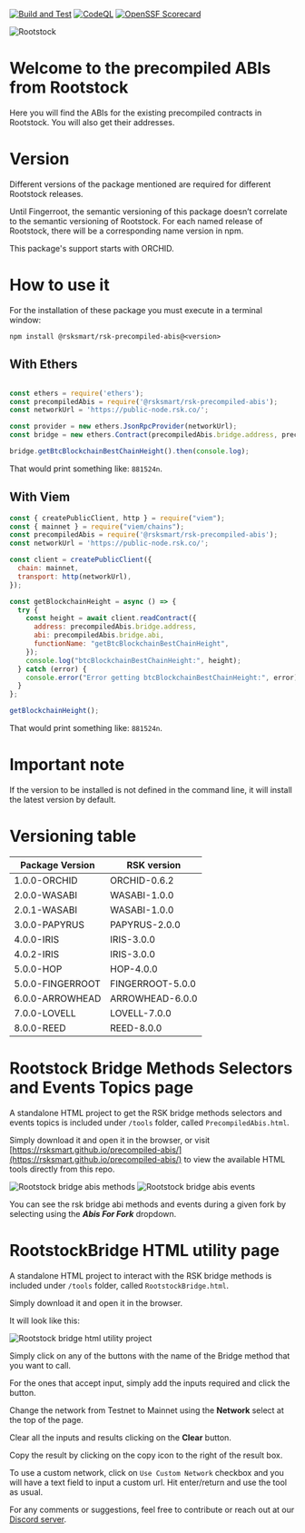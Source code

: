 [![Build and Test](https://github.com/rsksmart/precompiled-abis/actions/workflows/build-test.yml/badge.svg)](https://github.com/rsksmart/precompiled-abis/actions/workflows/build-test.yml)
[![CodeQL](https://github.com/rsksmart/precompiled-abis/workflows/CodeQL/badge.svg)](https://github.com/rsksmart/precompiled-abis/actions?query=workflow%3ACodeQL)
[![OpenSSF Scorecard](https://api.scorecard.dev/projects/github.com/rsksmart/precompiled-abis/badge)](https://scorecard.dev/viewer/?uri=github.com/rsksmart/precompiled-abis)

<img src="./rootstock_logo.png" alt="Rootstock" />

# Welcome to the precompiled ABIs from Rootstock

Here you will find the ABIs for the existing precompiled contracts in Rootstock. You will also get their addresses.

# Version

Different versions of the package mentioned are required for different Rootstock releases.

Until Fingerroot, the semantic versioning of this package doesn’t correlate to the semantic versioning of Rootstock. For each named release of Rootstock, there will be a corresponding name version in npm.

This package's support starts with ORCHID.

# How to use it

For the installation of these package you must execute in a terminal window:

```shell
npm install @rsksmart/rsk-precompiled-abis@<version>
```

## With Ethers

```js

const ethers = require('ethers');
const precompiledAbis = require('@rsksmart/rsk-precompiled-abis');
const networkUrl = 'https://public-node.rsk.co/';

const provider = new ethers.JsonRpcProvider(networkUrl);
const bridge = new ethers.Contract(precompiledAbis.bridge.address, precompiledAbis.bridge.abi, provider);

bridge.getBtcBlockchainBestChainHeight().then(console.log);

```

That would print something like: `881524n`.

## With Viem

```js
const { createPublicClient, http } = require("viem");
const { mainnet } = require("viem/chains");
const precompiledAbis = require('@rsksmart/rsk-precompiled-abis');
const networkUrl = 'https://public-node.rsk.co/';

const client = createPublicClient({
  chain: mainnet,
  transport: http(networkUrl),
});

const getBlockchainHeight = async () => {
  try {
    const height = await client.readContract({
      address: precompiledAbis.bridge.address,
      abi: precompiledAbis.bridge.abi,
      functionName: "getBtcBlockchainBestChainHeight",
    });
    console.log("btcBlockchainBestChainHeight:", height);
  } catch (error) {
    console.error("Error getting btcBlockchainBestChainHeight:", error);
  }
};

getBlockchainHeight();

```

That would print something like: `881524n`.

# Important note

If the version to be installed is not defined in the command line, it will install the latest version by default.

# Versioning table

| Package Version  | RSK version      |
|------------------|------------------|
| 1.0.0-ORCHID     | ORCHID-0.6.2     |
| 2.0.0-WASABI     | WASABI-1.0.0     |
| 2.0.1-WASABI     | WASABI-1.0.0     |
| 3.0.0-PAPYRUS    | PAPYRUS-2.0.0    |
| 4.0.0-IRIS       | IRIS-3.0.0       |
| 4.0.2-IRIS       | IRIS-3.0.0       |
| 5.0.0-HOP        | HOP-4.0.0        |
| 5.0.0-FINGERROOT | FINGERROOT-5.0.0 |
| 6.0.0-ARROWHEAD  | ARROWHEAD-6.0.0  |
| 7.0.0-LOVELL     | LOVELL-7.0.0     |
| 8.0.0-REED       | REED-8.0.0       |

# Rootstock Bridge Methods Selectors and Events Topics page

A standalone HTML project to get the RSK bridge methods selectors and events topics is included under `/tools` folder, called `PrecompiledAbis.html`.

Simply download it and open it in the browser, or visit [https://rsksmart.github.io/precompiled-abis/](https://rsksmart.github.io/precompiled-abis/) to view the available HTML tools directly from this repo.

<img src="./tools/precompiledAbisMethods.png" alt="Rootstock bridge abis methods" />

<img src="./tools/precompiledAbisEvents.png" alt="Rootstock bridge abis events" />

You can see the rsk bridge abi methods and events during a given fork by selecting using the ***Abis For Fork*** dropdown.

# RootstockBridge HTML utility page

A standalone HTML project to interact with the RSK bridge methods is included under `/tools` folder, called `RootstockBridge.html`.

Simply download it and open it in the browser.

It will look like this:

<img src="./tools/RootstockBridge.png" alt="Rootstock bridge html utility project" />

Simply click on any of the buttons with the name of the Bridge method that you want to call.

For the ones that accept input, simply add the inputs required and click the button.

Change the network from Testnet to Mainnet using the **Network** select at the top of the page.

Clear all the inputs and results clicking on the **Clear** button.

Copy the result by clicking on the copy icon to the right of the result box.

To use a custom network, click on `Use Custom Network` checkbox and you will have a text field to input a custom url. Hit enter/return and use the tool as usual.

For any comments or suggestions, feel free to contribute or reach out at our [Discord server](https://discord.gg/rootstock).

